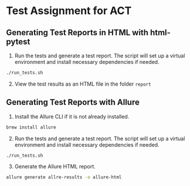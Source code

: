 # Test Assignment for ACT

## Generating Test Reports in HTML with html-pytest
1. Run the tests and generate a test report. 
The script will set up a virtual environment and install necessary dependencies if needed. 
```bash
./run_tests.sh
```
2. View the test results as an HTML file in the folder `report`

## Generating Test Reports with Allure
1. Install the Allure CLI if it is not already installed.
```bash
brew install allure 
```
2. Run the tests and generate a test report. 
The script will set up a virtual environment and install necessary dependencies if needed.
```bash
./run_tests.sh
```
3. Generate the Allure HTML report.
```bash
allure generate allre-results -o allure-html
```
